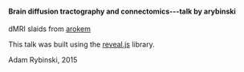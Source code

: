 #### Brain diffusion tractography and connectomics---talk by arybinski

dMRI slaids from [arokem](https://github.com/arokem/2015-pydatanw)

This talk was built using the [reveal.js](https://github.com/hakimel/reveal.js/) library.

Adam Rybinski, 2015